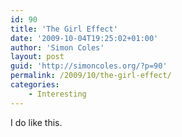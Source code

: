 ```yaml
---
id: 90
title: 'The Girl Effect'
date: '2009-10-04T19:25:02+01:00'
author: 'Simon Coles'
layout: post
guid: 'http://simoncoles.org/?p=90'
permalink: /2009/10/the-girl-effect/
categories:
    - Interesting
---
```


I do like this.

<object height="344" width="425"><param name="movie" value="http://www.youtube.com/v/5kxysX4MmOU&hl=en&fs=1&"></param><param name="allowFullScreen" value="true"></param><param name="allowscriptaccess" value="always"></param><embed allowfullscreen="true" allowscriptaccess="always" height="344" src="http://www.youtube.com/v/5kxysX4MmOU&hl=en&fs=1&" type="application/x-shockwave-flash" width="425"></embed></object>
